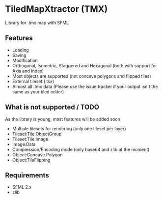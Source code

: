 # TiledMapXtractor (TMX)

Library for .tmx map with SFML

## Features

- Loading
- Saving
- Modification
- Orthogonal, Isometric, Staggered and Hexagonal (both with support for Axis and Index)
- Most objects are supported (not concave polygons and flipped tiles)
- External tileset (.tsx)
- Almost all .tmx data (Please use the issue tracker if your output isn't the same as your tiled editor)

## What is not supported / TODO

As the library is young, most features will be added soon

- Multiple tilesets for rendering (only one tileset per layer)
- Tileset:Tile:ObjectGroup
- Tileset:Tile:Image
- Image:Data
- Compression/Encoding mode (only base64 and zlib at the moment)
- Object:Concave Polygon
- Object:TileFlipping

## Requirements

- SFML 2.x
- zlib
